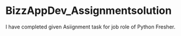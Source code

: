 # BizzAppDev_Assignmentsolution
I have completed given Asiignment task for job role of Python Fresher.
